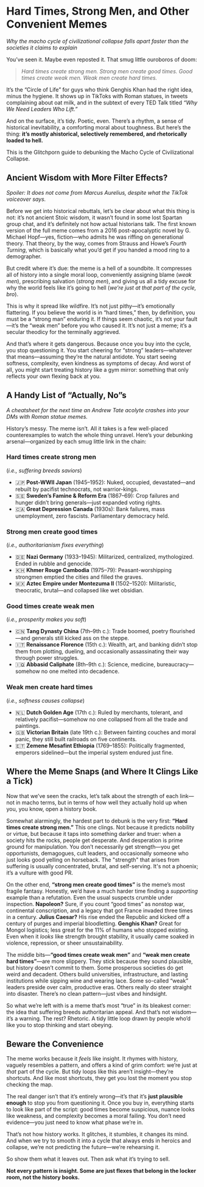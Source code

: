 # **Hard Times, Strong Men, and Other Convenient Memes**

*Why the macho cycle of civilizational collapse falls apart faster than the societies it claims to explain*

You’ve seen it. Maybe even reposted it. That smug little ouroboros of doom:

> *Hard times create strong men. Strong men create good times. Good times create weak men. Weak men create hard times.*

It’s the “Circle of Life” for guys who think Genghis Khan had the right idea, minus the hygiene. It shows up in TikToks with Roman statues, in tweets complaining about oat milk, and in the subtext of every TED Talk titled *“Why We Need Leaders Who Lift.”*

And on the surface, it’s tidy. Poetic, even. There’s a rhythm, a sense of historical inevitability, a comforting moral about toughness. But here’s the thing: **it’s mostly ahistorical, selectively remembered, and rhetorically loaded to hell.**

This is the Glitchporn guide to debunking the Macho Cycle of Civilizational Collapse.

## **Ancient Wisdom with More Filter Effects?**

*Spoiler: It does not come from Marcus Aurelius, despite what the TikTok voiceover says.*

Before we get into historical rebuttals, let’s be clear about what this thing is not: it’s not ancient Stoic wisdom, it wasn’t found in some lost Spartan group chat, and it’s definitely not how actual historians talk. The first known version of the full meme comes from a 2016 post-apocalyptic novel by G. Michael Hopf—yes, fiction—who admits he was riffing on generational theory. That theory, by the way, comes from Strauss and Howe’s *Fourth Turning*, which is basically what you’d get if you handed a mood ring to a demographer.

But credit where it’s due: the meme is a hell of a soundbite. It compresses all of history into a single moral loop, conveniently assigning blame (*weak men*), prescribing salvation (*strong men*), and giving us all a tidy excuse for why the world feels like it’s going to hell (*we’re just at that part of the cycle, bro*).

This is why it spread like wildfire. It’s not just pithy—it’s emotionally flattering. If you believe the world is in “hard times,” then, by definition, you must be a “strong man” enduring it. If things seem chaotic, it’s not your fault—it’s the “weak men” before you who caused it. It’s not just a meme; it’s a secular theodicy for the terminally aggrieved.

And that’s where it gets dangerous. Because once you buy into the cycle, you stop questioning it. You start cheering for “strong” leaders—whatever that means—assuming they’re the natural antidote. You start seeing softness, complexity, even kindness as symptoms of decay. And worst of all, you might start treating history like a gym mirror: something that only reflects your own flexing back at you.

## **A Handy List of “Actually, No”s**

*A cheatsheet for the next time an Andrew Tate acolyte crashes into your DMs with Roman statue memes.*

History’s messy. The meme isn’t. All it takes is a few well-placed counterexamples to watch the whole thing unravel. Here’s your debunking arsenal—organized by each smug little link in the chain:

### **Hard times create strong men**

(*i.e., suffering breeds saviors*)

* 🇯🇵 **Post-WWII Japan** (1945–1952): Nuked, occupied, devastated—and rebuilt by pacifist technocrats, not warrior-kings.
* 🇸🇪 **Sweden’s Famine & Reform Era** (1867–69): Crop failures and hunger didn’t bring generals—just expanded voting rights.
* 🇨🇦 **Great Depression Canada** (1930s): Bank failures, mass unemployment, zero fascists. Parliamentary democracy held.

### **Strong men create good times**

(*i.e., authoritarianism fixes everything*)

* 🇩🇪 **Nazi Germany** (1933–1945): Militarized, centralized, mythologized. Ended in rubble and genocide.
* 🇰🇭 **Khmer Rouge Cambodia** (1975–79): Peasant-worshipping strongmen emptied the cities and filled the graves.
* 🇲🇽 **Aztec Empire under Montezuma II** (1502–1520): Militaristic, theocratic, brutal—and collapsed like wet obsidian.

### **Good times create weak men**

(*i.e., prosperity makes you soft*)

* 🇨🇳 **Tang Dynasty China** (7th–9th c.): Trade boomed, poetry flourished—and generals still kicked ass on the steppe.
* 🇮🇹 **Renaissance Florence** (15th c.): Wealth, art, and banking didn’t stop them from plotting, dueling, and occasionally assassinating their way through power struggles.
* 🇮🇶 **Abbasid Caliphate** (8th–9th c.): Science, medicine, bureaucracy—somehow no one melted into decadence.

### **Weak men create hard times**

(*i.e., softness causes collapse*)

* 🇳🇱 **Dutch Golden Age** (17th c.): Ruled by merchants, tolerant, and relatively pacifist—somehow no one collapsed from all the trade and paintings.
* 🇬🇧 **Victorian Britain** (late 19th c.): Between fainting couches and moral panic, they still built railroads on five continents.
* 🇪🇹 **Zemene Mesafint Ethiopia** (1769–1855): Politically fragmented, emperors sidelined—but the imperial system endured just fine.

## **Where the Meme Snaps (and Where It Clings Like a Tick)**

Now that we’ve seen the cracks, let’s talk about the strength of each link—not in macho terms, but in terms of how well they actually hold up when you, you know, open a history book.

Somewhat alarmingly, the hardest part to debunk is the very first:
**“Hard times create strong men.”**
This one clings. Not because it predicts nobility or virtue, but because it taps into something darker and truer: when a society hits the rocks, people get desperate. And desperation is prime ground for manipulation. You don’t necessarily get strength—you get opportunists, demagogues, cult leaders, and occasionally someone who just looks good yelling on horseback. The "strength" that arises from suffering is usually concentrated, brutal, and self-serving. It's not a phoenix; it’s a vulture with good PR.

On the other end, **“strong men create good times”** is the meme’s most fragile fantasy. Honestly, we’d have a much harder time finding a *supporting* example than a refutation. Even the usual suspects crumble under inspection. **Napoleon?** Sure, if you count “good times” as nonstop war, continental conscription, and a legacy that got France invaded three times in a century. **Julius Caesar?** His rise ended the Republic and kicked off a century of purges and imperial bloodletting. **Genghis Khan?** Great for Mongol logistics; less great for the 11% of humans who stopped existing. Even when it *looks* like strength brought stability, it usually came soaked in violence, repression, or sheer unsustainability.

The middle bits—**“good times create weak men”** and **“weak men create hard times”**—are more slippery. They stick because they sound plausible, but history doesn’t commit to them. Some prosperous societies do get weird and decadent. Others build universities, infrastructure, and lasting institutions while sipping wine and wearing lace. Some so-called “weak” leaders preside over calm, productive eras. Others really do steer straight into disaster. There’s no clean pattern—just vibes and hindsight.

So what we’re left with is a meme that’s most “true” in its bleakest corner: the idea that suffering breeds authoritarian appeal. And that’s not wisdom—it’s a warning. The rest? Rhetoric. A tidy little loop drawn by people who’d like you to stop thinking and start obeying.

## **Beware the Convenience**

The meme works because it *feels* like insight. It rhymes with history, vaguely resembles a pattern, and offers a kind of grim comfort: we’re just at *that* part of the cycle. But tidy loops like this aren’t insight—they’re shortcuts. And like most shortcuts, they get you lost the moment you stop checking the map.

The real danger isn’t that it’s entirely wrong—it’s that it’s **just plausible enough** to stop you from questioning it. Once you buy in, everything starts to look like part of the script: good times become suspicious, nuance looks like weakness, and complexity becomes a moral failing. You don’t need evidence—you just need to know what phase we’re in.

That’s not how history works. It glitches, it stumbles, it changes its mind. And when we try to smooth it into a cycle that always ends in heroics and collapse, we’re not predicting the future—we’re rehearsing it.

So show them what it leaves out. Then ask what it’s trying to sell.

**Not every pattern is insight. Some are just flexes that belong in the locker room, not the history books.**